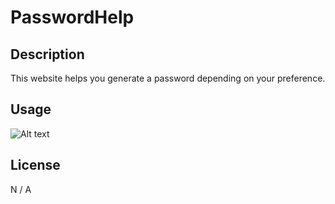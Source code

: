 # PasswordHelp

## Description

This website helps you generate a password depending on your preference.

## Usage

![Alt text](../../OneDrive/Pictures/Password%20Gen.png)

## License

N / A